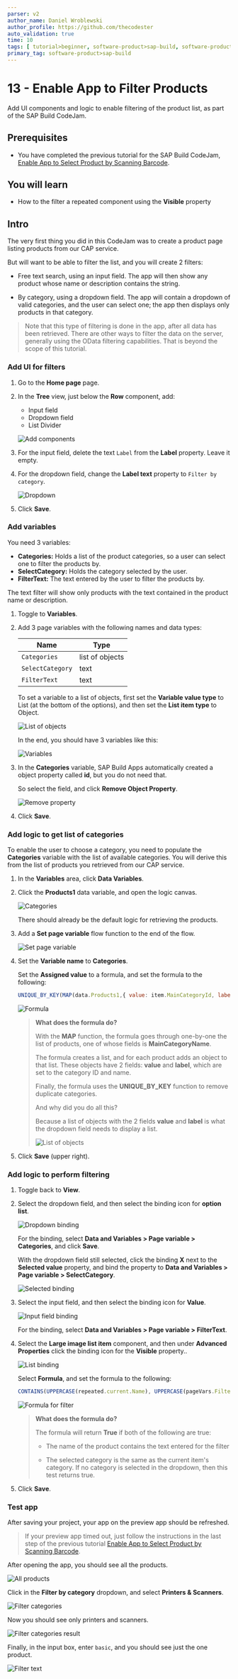 ```yaml
---
parser: v2
author_name: Daniel Wroblewski
author_profile: https://github.com/thecodester
auto_validation: true
time: 10
tags: [ tutorial>beginner, software-product>sap-build, software-product>sap-build-apps, software-product>sap-build-process-automation]
primary_tag: software-product>sap-build
---
```

  

# 13 - Enable App to Filter Products 
<!-- description --> Add UI components and logic to enable filtering of the product list, as part of the SAP Build CodeJam. 



## Prerequisites
- You have completed the previous tutorial for the SAP Build CodeJam, [Enable App to Select Product by Scanning Barcode](codejam-12-scan-barcode).





## You will learn
- How to the filter a repeated component using the **Visible** property




## Intro
The very first thing you did in this CodeJam was to create a product page listing products from our CAP service.

But will want to be able to filter the list, and you will create 2 filters:

- Free text search, using an input field. The app will then show any product whose name or description contains the string.

- By category, using a dropdown field. The app will contain a dropdown of valid categories, and the user can select one; the app then displays only products in that category.

>Note that this type of filtering is done in the app, after all data has been retrieved. There are other ways to filter the data on the server, generally using the OData filtering capabilities. That is beyond the scope of this tutorial.




### Add UI for filters
1. Go to the **Home page** page.

2. In the **Tree** view, just below the **Row** component, add:

    - Input field
    - Dropdown field
    - List Divider

    ![Add components](ui1.png)

3. For the input field, delete the text `Label` from the **Label** property. Leave it empty. 

4. For the dropdown field, change the **Label text** property to `Filter by category`.

    ![Dropdown](ui2.png)

5. Click **Save**.







### Add variables
You need 3 variables:

- **Categories:** Holds a list of the product categories, so a user can select one to filter the products by.
- **SelectCategory:** Holds the category selected by the user.
- **FilterText:** The text entered by the user to filter the products by.

The text filter will show only products with the text contained in the product name or description.

1. Toggle to **Variables**.

2. Add 3 page variables with the following names and data types:

    | Name | Type |
    |-------|-------|
    | `Categories` | list of objects | 
    | `SelectCategory` | text |
    | `FilterText` | text |

    To set a variable to a list of objects, first set the **Variable value type** to List (at the bottom of the options), and then set the **List item type** to Object.

    ![List of objects](var1.png)

    In the end, you should have 3 variables like this:

    ![Variables](var2.png)

3. In the **Categories** variable, SAP Build Apps automatically created a object property called **id**, but you do not need that. 

    So select the field, and click **Remove Object Property**.

    ![Remove property](var3.png)

4. Click **Save**.






### Add logic to get list of categories
To enable the user to choose a category, you need to populate the **Categories** variable with the list of available categories. You will derive this from the list of products you retrieved from our CAP service.

1. In the **Variables** area, click **Data Variables**.

2. Click the **Products1** data variable, and open the logic canvas.

    ![Categories](categories1.png)

    There should already be the default logic for retrieving the products.

3. Add a **Set page variable** flow function to the end of the flow.

    ![Set page variable](categories2.png)

4. Set the **Variable name** to **Categories**.

    Set the **Assigned value** to a formula, and set the formula to the following:

    ```JavaScript
    UNIQUE_BY_KEY(MAP(data.Products1,{ value: item.MainCategoryId, label: item.MainCategoryName}), "value") 
    ```

    ![Formula](categories3.png)
    
    >**What does the formula do?**
    >
    >With the **MAP** function, the formula goes through one-by-one the list of products, one of whose fields is **MainCategoryName**.
    >
    >The formula creates a list, and for each product adds an object to that list. These objects have 2 fields: **value** and **label**, which are set to the category ID and name.
    >
    >Finally, the formula uses the **UNIQUE_BY_KEY** function to remove duplicate categories.
    >
    >And why did you do all this?
    >
    >Because a list of objects with the 2 fields **value** and **label** is what the dropdown field needs to display a list.
    >
    >![List of objects](categories4.png)

5. Click **Save** (upper right).







### Add logic to perform filtering 
1. Toggle back to **View**.

2. Select the dropdown field, and then select the binding icon for **option list**.

    ![Dropdown binding](logic1.png)

    For the binding, select **Data and Variables > Page variable > Categories**, and click **Save**.

    With the dropdown field still selected, click the binding **X** next to the **Selected value** property, and bind the property to **Data and Variables > Page variable > SelectCategory**.

    ![Selected binding](logic1b.png)

3. Select the input field, and then select the binding icon for **Value**.

    ![Input field binding](logic1a.png)

    For the binding, select **Data and Variables > Page variable > FilterText**.

4. Select the **Large image list item** component, and then under **Advanced Properties** click the binding icon for the **Visible** property..

    ![List binding](logic2.png)

    Select **Formula**, and set the formula to the following:

    ```JavaScript
    CONTAINS(UPPERCASE(repeated.current.Name), UPPERCASE(pageVars.FilterText)) && IF(!IS_EMPTY(pageVars.SelectCategory),repeated.current.MainCategoryId == pageVars.SelectCategory, true)
    ```
 
    ![Formula for filter](logic3.png)

    >**What does the formula do?**
    >
    >The formula will return **True** if both of the following are true:
    >
    >- The name of the product contains the text entered for the filter
    >
    >- The selected category is the same as the current item's category. If no category is selected in the dropdown, then this test returns true.
    
5. Click **Save**.











### Test app
After saving your project, your app on the preview app should be refreshed.

>If your preview app timed out, just follow the instructions in the last step of the previous tutorial [Enable App to Select Product by Scanning Barcode](codejam-12-scan-barcode).

After opening the app, you should see all the products.

![All products](test1.PNG)

Click in the **Filter by category** dropdown, and select **Printers & Scanners**. 

![Filter categories](test2.PNG)

Now you should see only printers and scanners.

![Filter categories result](test3.PNG)

Finally, in the input box, enter `basic`, and you should see just the one product.

![Filter text](test4.PNG)




